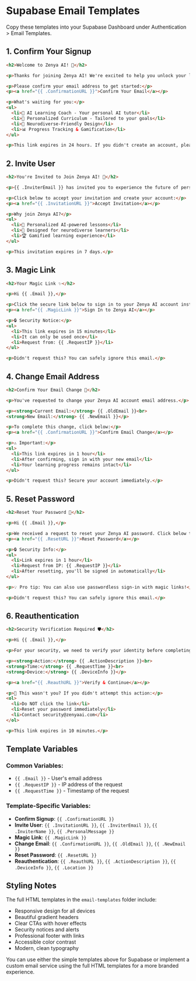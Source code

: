 # Supabase Email Templates

Copy these templates into your Supabase Dashboard under Authentication > Email Templates.

## 1. Confirm Your Signup

```html
<h2>Welcome to Zenya AI! 🎉</h2>

<p>Thanks for joining Zenya AI! We're excited to help you unlock your learning potential with personalized AI-powered education designed for neurodiverse minds.</p>

<p>Please confirm your email address to get started:</p>
<p><a href="{{ .ConfirmationURL }}">Confirm Your Email</a></p>

<p>What's waiting for you:</p>
<ul>
  <li>🤖 AI Learning Coach - Your personal AI tutor</li>
  <li>🎯 Personalized Curriculum - Tailored to your goals</li>
  <li>🧠 Neurodiverse-Friendly Design</li>
  <li>📊 Progress Tracking & Gamification</li>
</ul>

<p>This link expires in 24 hours. If you didn't create an account, please ignore this email.</p>
```

## 2. Invite User

```html
<h2>You're Invited to Join Zenya AI! 🎊</h2>

<p>{{ .InviterEmail }} has invited you to experience the future of personalized learning with Zenya AI.</p>

<p>Click below to accept your invitation and create your account:</p>
<p><a href="{{ .InvitationURL }}">Accept Invitation</a></p>

<p>Why join Zenya AI?</p>
<ul>
  <li>🎯 Personalized AI-powered lessons</li>
  <li>🧠 Designed for neurodiverse learners</li>
  <li>🏆 Gamified learning experience</li>
</ul>

<p>This invitation expires in 7 days.</p>
```

## 3. Magic Link

```html
<h2>Your Magic Link ✨</h2>

<p>Hi {{ .Email }},</p>

<p>Click the secure link below to sign in to your Zenya AI account instantly:</p>
<p><a href="{{ .MagicLink }}">Sign In to Zenya AI</a></p>

<p>🔒 Security Notice:</p>
<ul>
  <li>This link expires in 15 minutes</li>
  <li>It can only be used once</li>
  <li>Request from: {{ .RequestIP }}</li>
</ul>

<p>Didn't request this? You can safely ignore this email.</p>
```

## 4. Change Email Address

```html
<h2>Confirm Your Email Change 📧</h2>

<p>You've requested to change your Zenya AI account email address.</p>

<p><strong>Current Email:</strong> {{ .OldEmail }}<br>
<strong>New Email:</strong> {{ .NewEmail }}</p>

<p>To complete this change, click below:</p>
<p><a href="{{ .ConfirmationURL }}">Confirm Email Change</a></p>

<p>⚠️ Important:</p>
<ul>
  <li>This link expires in 1 hour</li>
  <li>After confirming, sign in with your new email</li>
  <li>Your learning progress remains intact</li>
</ul>

<p>Didn't request this? Secure your account immediately.</p>
```

## 5. Reset Password

```html
<h2>Reset Your Password 🔐</h2>

<p>Hi {{ .Email }},</p>

<p>We received a request to reset your Zenya AI password. Click below to create a new password:</p>
<p><a href="{{ .ResetURL }}">Reset Password</a></p>

<p>🔒 Security Info:</p>
<ul>
  <li>Link expires in 1 hour</li>
  <li>Request from IP: {{ .RequestIP }}</li>
  <li>After resetting, you'll be signed in automatically</li>
</ul>

<p>💡 Pro tip: You can also use passwordless sign-in with magic links!</p>

<p>Didn't request this? You can safely ignore this email.</p>
```

## 6. Reauthentication

```html
<h2>Security Verification Required 🛡️</h2>

<p>Hi {{ .Email }},</p>

<p>For your security, we need to verify your identity before completing this sensitive action:</p>

<p><strong>Action:</strong> {{ .ActionDescription }}<br>
<strong>Time:</strong> {{ .RequestTime }}<br>
<strong>Device:</strong> {{ .DeviceInfo }}</p>

<p><a href="{{ .ReauthURL }}">Verify & Continue</a></p>

<p>🚨 This wasn't you? If you didn't attempt this action:</p>
<ol>
  <li>Do NOT click the link</li>
  <li>Reset your password immediately</li>
  <li>Contact security@zenyaai.com</li>
</ol>

<p>This link expires in 10 minutes.</p>
```

## Template Variables

### Common Variables:
- `{{ .Email }}` - User's email address
- `{{ .RequestIP }}` - IP address of the request
- `{{ .RequestTime }}` - Timestamp of the request

### Template-Specific Variables:
- **Confirm Signup**: `{{ .ConfirmationURL }}`
- **Invite User**: `{{ .InvitationURL }}`, `{{ .InviterEmail }}`, `{{ .InviterName }}`, `{{ .PersonalMessage }}`
- **Magic Link**: `{{ .MagicLink }}`
- **Change Email**: `{{ .ConfirmationURL }}`, `{{ .OldEmail }}`, `{{ .NewEmail }}`
- **Reset Password**: `{{ .ResetURL }}`
- **Reauthentication**: `{{ .ReauthURL }}`, `{{ .ActionDescription }}`, `{{ .DeviceInfo }}`, `{{ .Location }}`

## Styling Notes

The full HTML templates in the `email-templates` folder include:
- Responsive design for all devices
- Beautiful gradient headers
- Clear CTAs with hover effects
- Security notices and alerts
- Professional footer with links
- Accessible color contrast
- Modern, clean typography

You can use either the simple templates above for Supabase or implement a custom email service using the full HTML templates for a more branded experience.
